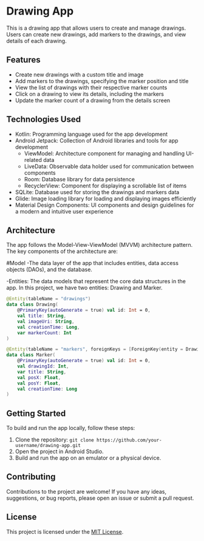 # Drawing App



This is a drawing app that allows users to create and manage drawings. Users can create new drawings, add markers to the drawings, and view details of each drawing.

## Features

- Create new drawings with a custom title and image
- Add markers to the drawings, specifying the marker position and title
- View the list of drawings with their respective marker counts
- Click on a drawing to view its details, including the markers
- Update the marker count of a drawing from the details screen

## Technologies Used

- Kotlin: Programming language used for the app development
- Android Jetpack: Collection of Android libraries and tools for app development
  - ViewModel: Architecture component for managing and handling UI-related data
  - LiveData: Observable data holder used for communication between components
  - Room: Database library for data persistence
  - RecyclerView: Component for displaying a scrollable list of items
- SQLite: Database used for storing the drawings and markers data
- Glide: Image loading library for loading and displaying images efficiently
- Material Design Components: UI components and design guidelines for a modern and intuitive user experience

## Architecture
The app follows the Model-View-ViewModel (MVVM) architecture pattern. The key components of the architecture are:

#Model
-The data layer of the app that includes entities, data access objects (DAOs), and the database.

-Entities: The data models that represent the core data structures in the app. In this project, we have two entities: Drawing and Marker.

```kotlin
@Entity(tableName = "drawings")
data class Drawing(
    @PrimaryKey(autoGenerate = true) val id: Int = 0,
    val title: String,
    val imageUri: String,
    val creationTime: Long,
    var markerCount: Int
)

@Entity(tableName = "markers", foreignKeys = [ForeignKey(entity = Drawing::class, parentColumns = ["id"], childColumns = ["drawingId"], onDelete = ForeignKey.CASCADE)])
data class Marker(
    @PrimaryKey(autoGenerate = true) val id: Int = 0,
    val drawingId: Int,
    var title: String,
    val posX: Float,
    val posY: Float,
    val creationTime: Long
)
```



## Getting Started

To build and run the app locally, follow these steps:

1. Clone the repository: `git clone https://github.com/your-username/drawing-app.git`
2. Open the project in Android Studio.
3. Build and run the app on an emulator or a physical device.

## Contributing

Contributions to the project are welcome! If you have any ideas, suggestions, or bug reports, please open an issue or submit a pull request.

## License

This project is licensed under the [MIT License](LICENSE).


